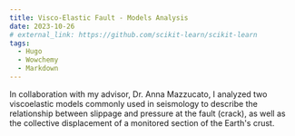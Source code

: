 ```yaml
---
title: Visco-Elastic Fault - Models Analysis
date: 2023-10-26
# external_link: https://github.com/scikit-learn/scikit-learn
tags:
  - Hugo
  - Wowchemy
  - Markdown
---
```

In collaboration with my advisor, Dr. Anna Mazzucato, I analyzed two viscoelastic models commonly used in seismology to describe the relationship between slippage and pressure at the fault (crack), as well as the collective displacement of a monitored section of the Earth's crust.

<!--more-->
